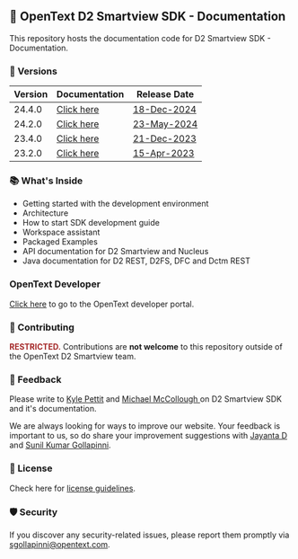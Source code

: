 
## 📖 OpenText D2 Smartview SDK - Documentation

This repository hosts the documentation code for D2 Smartview SDK - Documentation. 

### 📝 Versions

| Version | Documentation | Release Date |
|---------| ----------- |  ----------- |
| 24.4.0  | [Click here](https://opentext.github.io/d2sv-sdk/24.4.0/) | [18-Dec-2024](https://support.opentext.com/csm?id=kb_article_view&sysparm_article=KB0830138) |
| 24.2.0  | [Click here](https://opentext.github.io/d2sv-sdk/24.2.0/) | [23-May-2024](https://support.opentext.com/csm?id=kb_article_view&sysparm_article=KB0816390) |
| 23.4.0  | [Click here](https://opentext.github.io/d2sv-sdk/23.4.0/) | [21-Dec-2023](https://support.opentext.com/csm?sys_kb_id=5b1e86f0479f35d0053dccdbd36d4367&id=kb_article_view&sysparm_rank=2&sysparm_tsqueryId=ca8733cd476731d03a95a877536d43cd)  |
| 23.2.0  | [Click here](https://opentext.github.io/d2sv-sdk/23.2.0/) | [15-Apr-2023](https://support.opentext.com/csm?sys_kb_id=7ec6c68497526d50342252900153af8d&id=kb_article_view&sysparm_rank=1&sysparm_tsqueryId=e6287f0147a731d03a95a877536d43d5) |

### 📚 What's Inside  

- Getting started with the development environment
- Architecture 
- How to start SDK development guide
- Workspace assistant
- Packaged Examples
- API documentation for D2 Smartview and Nucleus
- Java documentation for D2 REST, D2FS, DFC and Dctm REST

### OpenText Developer

[Click here](https://developer.opentext.com/ce/products/documentum/documentation/documentumsmartviewsdk/1) to go to the OpenText developer portal.

### 🙌 Contributing

<b><span style="color:brown">RESTRICTED.</span></b> Contributions are <b>not welcome</b> to this repository outside of the OpenText D2 Smartview team.


### 💬 Feedback

Please write to [Kyle Pettit](mailto:kpettit@opentext.com) and [Michael McCollough
](mailto:mmccollo@opentext.com) on D2 Smartview SDK and it's documentation.

We are always looking for ways to improve our website. Your feedback is important to us, so do share your improvement suggestions with [Jayanta D](mailto:jayantad@opentext.com) and [Sunil Kumar Gollapinni](mailto:sgollapinni@opentext.com).

### 📄 License

Check here for [license guidelines](/LICENSE).

### 🛡️ Security
If you discover any security-related issues, please report them promptly via [sgollapinni@opentext.com](mailto:sgollapinni@opentext.com).

<style>
h1 {
  display: none;
}
</style>

